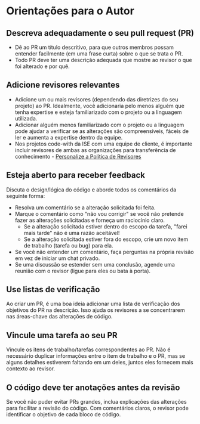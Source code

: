 # Orientações para o Autor

## Descreva adequadamente o seu pull request (PR)

- Dê ao PR um título descritivo, para que outros membros possam entender facilmente (em uma frase curta) sobre o que se trata o PR.
- Todo PR deve ter uma descrição adequada que mostre ao revisor o que foi alterado e por quê.

## Adicione revisores relevantes

- Adicione um ou mais revisores (dependendo das diretrizes do seu projeto) ao PR. Idealmente, você adicionaria pelo menos alguém que tenha expertise e esteja familiarizado com o projeto ou a linguagem utilizada.
- Adicionar alguém menos familiarizado com o projeto ou a linguagem pode ajudar a verificar se as alterações são compreensíveis, fáceis de ler e aumenta a expertise dentro da equipe.
- Nos projetos code-with da ISE com uma equipe de cliente, é importante incluir revisores de ambas as organizações para transferência de conhecimento - [Personalize a Política de Revisores](../tools.md#reviewer-policies)

## Esteja aberto para receber feedback

Discuta o design/lógica do código e aborde todos os comentários da seguinte forma:

- Resolva um comentário se a alteração solicitada foi feita.
- Marque o comentário como "não vou corrigir" se você não pretende fazer as alterações solicitadas e forneça um raciocínio claro.
  - Se a alteração solicitada estiver dentro do escopo da tarefa, "farei mais tarde" não é uma razão aceitável!
  - Se a alteração solicitada estiver fora do escopo, crie um novo item de trabalho (tarefa ou bug) para ela.
- Se você não entender um comentário, faça perguntas na própria revisão em vez de iniciar um chat privado.
- Se uma discussão se estender sem uma conclusão, agende uma reunião com o revisor (ligue para eles ou bata à porta).

## Use listas de verificação

Ao criar um PR, é uma boa ideia adicionar uma lista de verificação dos objetivos do PR na descrição. Isso ajuda os revisores a se concentrarem nas áreas-chave das alterações de código.

## Vincule uma tarefa ao seu PR

Vincule os itens de trabalho/tarefas correspondentes ao PR. Não é necessário duplicar informações entre o item de trabalho e o PR, mas se alguns detalhes estiverem faltando em um deles, juntos eles fornecem mais contexto ao revisor.

## O código deve ter anotações antes da revisão

Se você não puder evitar PRs grandes, inclua explicações das alterações para facilitar a revisão do código. Com comentários claros, o revisor pode identificar o objetivo de cada bloco de código.
